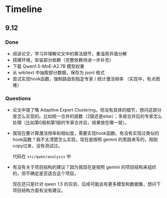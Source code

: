 # Timeline
## 9.12
### Done
- 阅读论文，学习并理解论文中的算法细节，重温奇异值分解
- 搭建环境，安装部分依赖（完整依赖待进一步补充）
- 下载 Qwen1.5-MoE-A2.7B 模型权重
- 从 wikitext 中抽取部分数据，保存为 jsonl 格式
- 尝试实现hook函数，强制路由到指定专家 / 统计激活频率 （实现中，有点困难）

### Questions
- 论文中提了嘴 Adaptive Expert Clustering，但没有具体的细节，想问这部分是怎么实现的。比如统一合并的层数（2层还是else）；多层合并后的专家怎么处理（比如第0层和第1层的专家合并后，结果放在哪一层）。

- 我现在要计算激活频率和相似度，需要实现hook函数。有没有实现过类似的hook函数？我不太清楚怎么实现，现在是按照 gemini 的思路来写的，刚刚copy过来，没有测试过。

  代码在 `src/qwen/analysis` 中

- 有没有关于项目结构的建议？因为我现在是按照 gemini 的项目结构来组织的，但不确定是否适合这个项目。

  现在还只是针对 qwen 1.5 的实验，后续可能会有更多模型和数据集，想问下项目结构方面有没有建议。